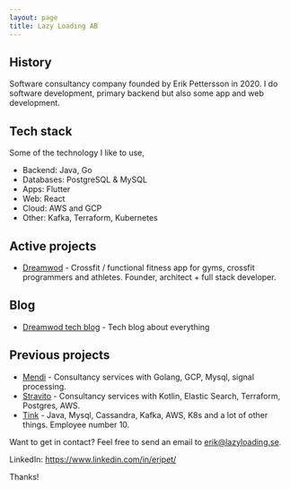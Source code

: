 ```yaml
---
layout: page
title: Lazy Loading AB
---
```


## History

Software consultancy company founded by Erik Pettersson in 2020. I do software development, primary backend but also some app and web development. 

## Tech stack

Some of the technology I like to use,

* Backend: Java, Go
* Databases: PostgreSQL & MySQL
* Apps: Flutter
* Web: React
* Cloud: AWS and GCP
* Other: Kafka, Terraform, Kubernetes

## Active projects

* [Dreamwod](https://www.dreamwod.app) - Crossfit / functional fitness app for gyms, crossfit programmers and athletes. Founder, architect + full stack developer.  

## Blog
* [Dreamwod tech blog](https://medium.com/dreamwod-tech) - Tech blog about everything

## Previous projects
* [Mendi](https://www.mendi.io) - Consultancy services with Golang, GCP, Mysql, signal processing.    
* [Stravito](https://www.stravito.com) - Consultancy services with Kotlin, Elastic Search, Terraform, Postgres, AWS. 
* [Tink](https://www.tink.com) - Java, Mysql, Cassandra, Kafka, AWS, K8s and a lot of other things. Employee number 10.  

Want to get in contact? Feel free to send an email to [erik@lazyloading.se](mailto:erik@lazyloading.se). 

LinkedIn: https://www.linkedin.com/in/eripet/ 

Thanks!
